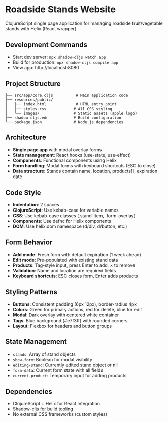 # Roadside Stands Website

ClojureScript single page application for managing roadside fruit/vegetable stands with Helix (React wrapper).

## Development Commands
- Start dev server: `npx shadow-cljs watch app`
- Build for production: `npx shadow-cljs compile app`
- View app: http://localhost:8080

## Project Structure
```
├── src/app/core.cljs          # Main application code
├── resources/public/
│   ├── index.html             # HTML entry point
│   ├── styles.css            # All CSS styling
│   └── images/               # Static assets (apple logo)
├── shadow-cljs.edn           # Build configuration
└── package.json              # Node.js dependencies
```

## Architecture
- **Single page app** with modal overlay forms
- **State management**: React hooks (use-state, use-effect)
- **Components**: Functional components using Helix
- **Form handling**: Modal forms with keyboard shortcuts (ESC to close)
- **Data structure**: Stands contain name, location, products[], expiration date

## Code Style
- **Indentation**: 2 spaces
- **ClojureScript**: Use kebab-case for variable names
- **CSS**: Use kebab-case classes (.stand-item, .form-overlay)
- **Components**: Use defnc for Helix components
- **DOM**: Use helix.dom namespace (d/div, d/button, etc.)

## Form Behavior
- **Add mode**: Fresh form with default expiration (1 week ahead)
- **Edit mode**: Pre-populated with existing stand data
- **Products**: Tag-style input, press Enter to add, × to remove
- **Validation**: Name and location are required fields
- **Keyboard shortcuts**: ESC closes form, Enter adds products

## Styling Patterns
- **Buttons**: Consistent padding (6px 12px), border-radius 4px
- **Colors**: Green for primary actions, red for delete, blue for edit
- **Modal**: Dark overlay with centered white container
- **Tags**: Blue background (#e7f3ff) with rounded corners
- **Layout**: Flexbox for headers and button groups

## State Management
- `stands`: Array of stand objects
- `show-form`: Boolean for modal visibility  
- `editing-stand`: Currently edited stand object or nil
- `form-data`: Current form state with all fields
- `current-product`: Temporary input for adding products

## Dependencies
- ClojureScript + Helix for React integration
- Shadow-cljs for build tooling
- No external CSS frameworks (custom styles)